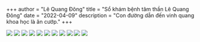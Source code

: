 +++
author = "Lê Quang Đông"
title = "Sổ khám bệnh tâm thần Lê Quang Đông"
date = "2022-04-09"
description = "Con đường dẫn đến vinh quang khoa học là ăn cướp."
+++

<img src="/sokhambenh/1.jpg">
<img src="/sokhambenh/2.jpg">
<img src="/sokhambenh/3.jpg">
<img src="/sokhambenh/4.jpg">
<img src="/sokhambenh/5.jpg">
<img src="/sokhambenh/6.jpg">
<img src="/sokhambenh/7.jpg">
<img src="/sokhambenh/8.jpg">
<img src="/sokhambenh/9.jpg">
<img src="/sokhambenh/10.jpg">
<img src="/sokhambenh/11.jpg">

